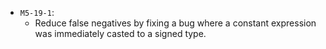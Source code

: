  * `M5-19-1`:
   - Reduce false negatives by fixing a bug where a constant expression was immediately casted to a signed type.